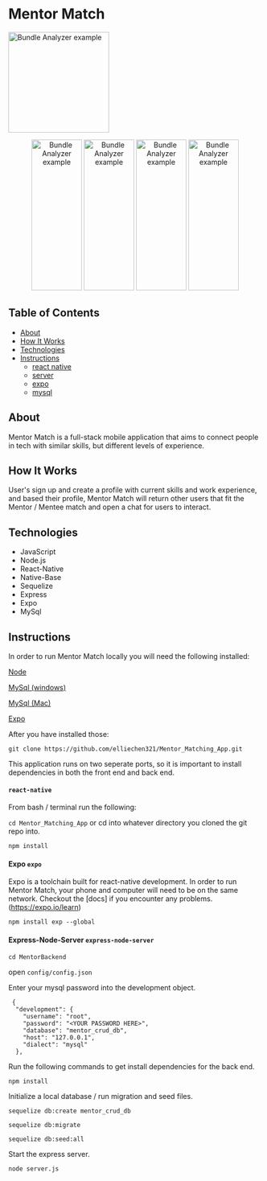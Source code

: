 # Mentor Match

<p align="left">
  <img src="https://i.imgur.com/66gJs7L.png" alt="Bundle Analyzer example"
       width="200" height="200">
</p>

<p align="center">
  <img src="https://i.imgur.com/v3x5i5T.png" alt="Bundle Analyzer example"
       width="100" height="300">
  <img src="https://i.imgur.com/v3x5i5T.png" alt="Bundle Analyzer example"
       width="100" height="300">
  <img src="https://i.imgur.com/v3x5i5T.png" alt="Bundle Analyzer example"
       width="100" height="300">
  <img src="https://i.imgur.com/v3x5i5T.png" alt="Bundle Analyzer example"
       width="100" height="300">
</p>

<!-- 
<p align="center">
	<a href="#ios">
        	<img src="https://dl.dropboxusercontent.com/s/ck42lqeda643v02/sdversion-ios.png?dl=0" alt="iOS">
	</a>
	<a href="#mac-os">
		<img src="https://dl.dropboxusercontent.com/s/2yhgx57v4alnzld/sdversion-mac.png?dl=0" alt="Mac">
	</a>
</p> -->

## Table of Contents

* [About](#About)
* [How It Works](#how-it-works)
* [Technologies](#Technologies)
* [Instructions](#Instructions)
  * [react native](#react-native)
  * [server](#express-node-server)
  * [expo](#expo)
  * [mysql](#mysql)

## About

  Mentor Match is a full-stack mobile application that aims to connect people in tech with similar skills, but different levels of experience.

## How It Works

  User's sign up and create a profile with current skills and work experience, and based their profile, Mentor Match will return other users that fit the Mentor / Mentee match and open a chat for users to interact.

## Technologies

  * JavaScript    
  * Node.js    
  * React-Native   
  * Native-Base       
  * Sequelize    
  * Express    
  * Expo   
  * MySql

## Instructions
  In order to run Mentor Match locally you will need the following installed:

  [Node](https://nodejs.org/en/)

  [MySql (windows)](https://dev.mysql.com/downloads/workbench/)
  
  [MySql (Mac)](https://www.sequelpro.com/)
  
  [Expo](https://expo.io/)
  
  After you have installed those: 

  `git clone https://github.com/elliechen321/Mentor_Matching_App.git` 

  This application runs on two seperate ports, so it is important to install dependencies in both the front end and back end. 

#### `react-native`

  From bash / terminal run the following:

  `cd Mentor_Matching_App`  or cd into whatever directory you cloned the git repo into.

  `npm install` 


#### Expo `expo`

Expo is a toolchain built for react-native development. In order to run Mentor Match, your phone and computer will need to be on the same network.
Checkout the [docs] if you encounter any problems. (https://expo.io/learn)

`npm install exp --global`


#### Express-Node-Server `express-node-server`

`cd MentorBackend`

open `config/config.json`

Enter your mysql password into the development object.

```
 {
  "development": {
    "username": "root",
    "password": "<YOUR PASSWORD HERE>", 
    "database": "mentor_crud_db",
    "host": "127.0.0.1",
    "dialect": "mysql"
  },
``` 
Run the following commands to get install dependencies for the back end.

`npm install`

Initialize a local database / run migration and seed files.

`sequelize db:create mentor_crud_db`

`sequelize db:migrate`

`sequelize db:seed:all`

Start the express server.

`node server.js`

